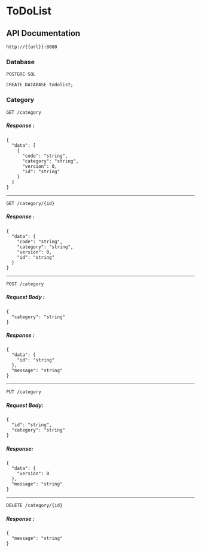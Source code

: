 # ToDoList

## API Documentation
```
http://{{url}}:8080
```

### Database
```
POSTGRE SQL
```
```
CREATE DATABASE todolist;
```

### Category

```http
GET /category
```
##### Response :
```
{
  "data": [
    {
      "code": "string",
      "category": "string",
      "version": 0,
      "id": "string"
    }
  ]
}
```
---------------------------------------------------------------------------------------
```http
GET /category/{id}
```
##### Response :
```
{
  "data": {
    "code": "string",
    "category": "string",
    "version": 0,
    "id": "string"
  }
}
```
---------------------------------------------------------------------------------------
```http
POST /category
```
##### Request Body :
```
{
  "category": "string"
}
```
##### Response :
```
{
  "data": {
    "id": "string"
  },
  "message": "string"
}
```
---------------------------------------------------------------------------------------
```http
PUT /category
```
##### Request Body:
```
{
  "id": "string",
  "category": "string"
}
```
##### Response:
```
{
  "data": {
    "version": 0
  },
  "message": "string"
}
```
---------------------------------------------------------------------------------------
```http
DELETE /category/{id}
```

##### Response :
```
{
  "message": "string"
}
```





